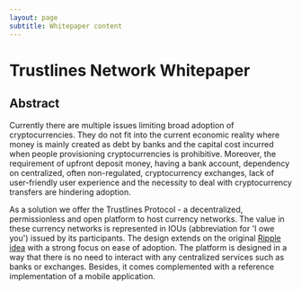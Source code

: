 ```yaml
---
layout: page
subtitle: Whitepaper content
---
```


# Trustlines Network Whitepaper

## Abstract

Currently there are multiple issues limiting broad adoption of cryptocurrencies. They do not fit into the current economic reality where money is mainly created as debt by banks and the capital cost incurred when people provisioning cryptocurrencies is prohibitive. Moreover, the requirement of upfront deposit money, having a bank account, dependency on centralized, often non-regulated, cryptocurrency exchanges, lack of user-friendly user experience and the necessity to deal with cryptocurrency transfers are hindering adoption. 

As a solution we offer the Trustlines Protocol - a decentralized, permissionless and open platform to host currency networks. The value in these currency networks is represented in IOUs (abbreviation for 'I owe you') issued by its participants. The design extends on the original [Ripple idea](http://archive.ripple-project.org/decentralizedcurrency.pdf) with a strong focus on ease of adoption. The platform is designed in a way that there is no need to interact with any centralized services such as banks or exchanges. Besides, it comes complemented with a reference implementation of a mobile application.
